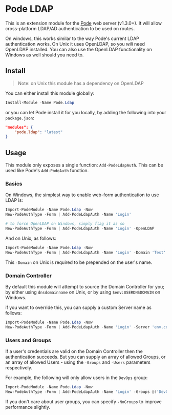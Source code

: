 # Pode LDAP

This is an extension module for the [Pode](https://github.com/Badgerati/Pode) web server (v1.3.0+). It will allow cross-platform LDAP/AD authentication to be used on routes.

On windows, this works similar to the way Pode's current LDAP authentication works. On Unix it uses OpenLDAP, so you *will* need OpenLDAP installed. You can also use the OpenLDAP functionality on Windows as well should you need to.

## Install

> Note: on Unix this module has a dependency on OpenLDAP

You can either install this module globally:

```powershell
Install-Module -Name Pode.Ldap
```

or you can let Pode install it for you locally, by adding the following into your `package.json`:

```json
"modules": {
    "pode.ldap": "latest"
}
```

## Usage

This module only exposes a single function: `Add-PodeLdapAuth`. This can be used like Pode's `Add-PodeAuth` function.

### Basics

On Windows, the simplest way to enable web-form authentication to use LDAP is:

```powershell
Import-PodeModule -Name Pode.Ldap -Now
New-PodeAuthType -Form | Add-PodeLdapAuth -Name 'Login'

# to force OpenLDAP on Windows, simply flag it as so
New-PodeAuthType -Form | Add-PodeLdapAuth -Name 'Login' -OpenLDAP
```

And on Unix, as follows:

```powershell
Import-PodeModule -Name Pode.Ldap -Now
New-PodeAuthType -Form | Add-PodeLdapAuth -Name 'Login' -Domain 'Test'
```

This `-Domain` on Unix is required to be prepended on the user's name.

### Domain Controller

By default this module will attempt to source the Domain Controller for you; by either using `dnsdomainname` on Unix, or by using `$env:USERDNSDOMAIN` on Windows.

if you want to override this, you can supply a custom Server name as follows:

```powershell
Import-PodeModule -Name Pode.Ldap -Now
New-PodeAuthType -Form | Add-PodeLdapAuth -Name 'Login' -Server 'env.company.com'
```

### Users and Groups

If a user's credentials are valid on the Domain Controller then the authentication succeeds. But you can supply an array of allowed Groups, or an array of allowed Users - using the `-Groups` and `-Users` parameters respectively.

For example, the following will only allow users in the `DevOps` group:

```powershell
Import-PodeModule -Name Pode.Ldap -Now
New-PodeAuthType -Form | Add-PodeLdapAuth -Name 'Login' -Groups @('DevOps')
```

If you don't care about user groups, you can specify `-NoGroups` to improve performance slightly.
